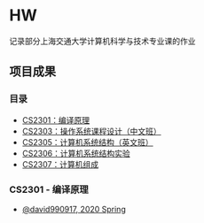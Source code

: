 # HW
记录部分上海交通大学计算机科学与技术专业课的作业

## 项目成果

### 目录
* [CS2301：编译原理](#CS2301)
* [CS2303：操作系统课程设计（中文班）](#CS2303)
* [CS2305：计算机系统结构（英文班）](#CS2305)
* [CS2306：计算机系统结构实验](#CS2306)
* [CS2307：计算机组成](#CS2307)

<a name="CS2301"></a>
### CS2301 - 编译原理
* [@david990917, 2020 Spring](https://github.com/david990917/CPP-PROGRAMMING)
